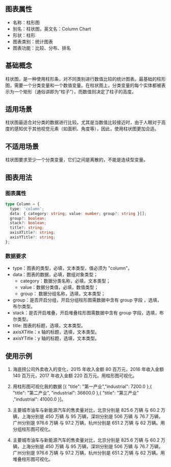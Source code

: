 ## 图表属性

- 名称：柱形图
- 别名：柱状图，英文名：Column Chart
- 形状：柱形
- 图表类别：统计图表
- 图表功能：比较、分布、排名

## 基础概念

柱状图，是一种使用柱形条，对不同类别进行数值比较的统计图表。最基础的柱形图，需要一个分类变量和一个数值变量。在柱状图上，分类变量的每个实体都被表示为一个矩形（通俗讲即为“柱子”），而数值则决定了柱子的高度。

## 适用场景

柱状图最适合对分类的数据进行比较。尤其是当数值比较接近时，由于人眼对于高度的感知优于其他视觉元素（如面积、角度等），因此，使用柱状图更加合适。

## 不适用场景

柱状图要求至少一个分类变量，它们之间是离散的，不能是连续型变量。

## 图表用法

### 图表属性

```typescript
type Column = {
  type: 'column';
  data: { category: string; value: number; group?: string }[];
  group?: boolean;
  stack?: boolean;
  title?: string;
  axisXTitle?: string;
  axisYTitle?: string;
};
```

### 数据要求

- type：图表的类型，必填，文本类型，值必须为 "column"。
- data：图表的数据，必填，数组对象类型；
  - category：数据分类名称，必填，文本类型；
  - value：数据分类值，必填，数值类型；
  - group： 数据分组名称，选填，文本类型；
- group：是否开启分组，开启分组柱形图需数据中含有 group 字段 ，选填，布尔类型。
- stack：是否开启堆叠，开启堆叠柱形图需数据中含有 group 字段，选填，布尔类型。
- title: 图表的标题，选填，文本类型。
- axisXTitle：x 轴的标题，选填，文本类型。
- axisYTitle：y 轴的标题，选填，文本类型。

## 使用示例

1. 海底捞公司外卖收入的变化，2015 年收入金额 80 百万元，2016 年收入金额 140 百万元，2017 年收入金额 220 百万元。用柱形图可视化。

2. 用柱形图可视化我的数据 [{ "title": "第一产业","industrial": 7200.0 },{ "title": "第二产业", "industrial": 36600.0 },{ "title": "第三产业" ,"industrial": 41000.0 }]。

3. 主要城市油车与新能源汽车的售卖量对比，北京分别是 825.6 万辆 与 60.2 万辆，上海分别是 450 万辆 与 95 万辆，深圳分别是 506 万辆 与 76.7 万辆，广州分别是 976.6 万辆 与 97.2 万辆，杭州分别是 651.2 万辆 与 62 万辆。用分组柱形图可视化。

4. 主要城市油车与新能源汽车的售卖量对比，北京分别是 825.6 万辆 与 60.2 万辆，上海分别是 450 万辆 与 95 万辆，深圳分别是 506 万辆 与 76.7 万辆，广州分别是 976.6 万辆 与 97.2 万辆，杭州分别是 651.2 万辆 与 62 万辆。用堆叠柱形图可视化。
